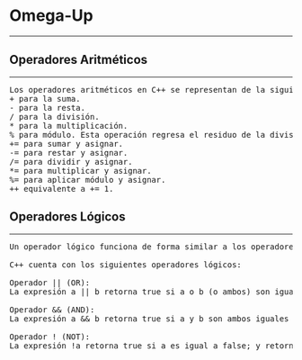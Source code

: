 # Omega-Up
---------
## Operadores Aritméticos
---------
<pre>
Los operadores aritméticos en C++ se representan de la siguiente forma:
+ para la suma.
- para la resta.
/ para la división.
* para la multiplicación.
% para módulo. Esta operación regresa el residuo de la división, por ejemplo, 4 % 5 = 4 y 6 % 5 = 1.
+= para sumar y asignar.
-= para restar y asignar.
/= para dividir y asignar.
*= para multiplicar y asignar.
%= para aplicar módulo y asignar.
++ equivalente a += 1.</pre>

## Operadores Lógicos
-------
<pre>
Un operador lógico funciona de forma similar a los operadores arímeticos, sólo que en vez de funcionar con variables númericas, funciona con variables booleanas.

C++ cuenta con los siguientes operadores lógicos:

Operador || (OR):
La expresión a || b retorna true si a o b (o ambos) son iguales a true, sino retorna false. 

Operador && (AND): 
La expresión a && b retorna true si a y b son ambos iguales a true, sino retorna false. 

Operador ! (NOT): 
La expresión !a retorna true si a es igual a false; y retorna false si a es igual a true.

